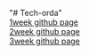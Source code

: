 "# Tech-orda" 
<br>
<a href ="1w/index.html">1week github page</a>
<br>
<a href ="2W/index.html">2week github page</a>
<br>
<a href ="3w/index.html">3week github page</a>
